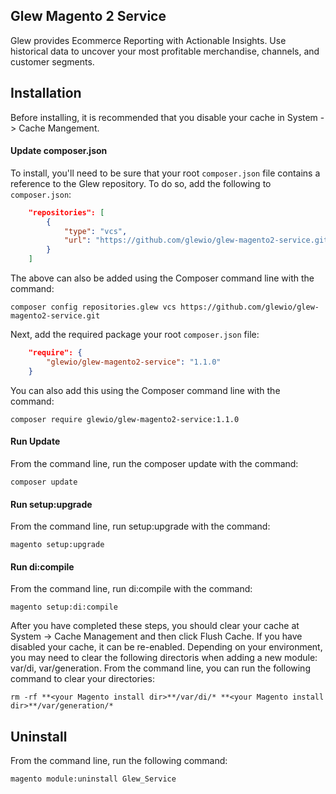 ## Glew Magento 2 Service

Glew provides Ecommerce Reporting with Actionable Insights.  Use historical data to uncover your most profitable merchandise, channels, and customer segments.

## Installation

Before installing, it is recommended that you disable your cache in System -> Cache Mangement.

#### Update composer.json
To install, you'll need to be sure that your root `composer.json` file contains a reference to the Glew repository.  To do so, add the following to `composer.json`:

```json
    "repositories": [
        {
            "type": "vcs",                                                                                                              
            "url": "https://github.com/glewio/glew-magento2-service.git"
        }
    ]
```

The above can also be added using the Composer command line with the command: 

    composer config repositories.glew vcs https://github.com/glewio/glew-magento2-service.git
    
Next, add the required package your root `composer.json` file:

```json
    "require": {
        "glewio/glew-magento2-service": "1.1.0"
    }
```

You can also add this using the Composer command line with the command:

    composer require glewio/glew-magento2-service:1.1.0

#### Run Update
From the command line, run the composer update with the command:

    composer update

#### Run setup:upgrade
From the command line, run setup:upgrade with the command:

    magento setup:upgrade

#### Run di:compile
From the command line, run di:compile with the command:

    magento setup:di:compile
    
After you have completed these steps, you should clear your cache at System -> Cache Management and then click Flush Cache.  If you have disabled your cache, it can be re-enabled.  Depending on your environment, you may need to clear the following directoris when adding a new module:  var/di, var/generation.  From the command line, you can run the following command to clear your directories:
    
    rm -rf **<your Magento install dir>**/var/di/* **<your Magento install dir>**/var/generation/*

## Uninstall
From the command line, run the following command:

    magento module:uninstall Glew_Service
